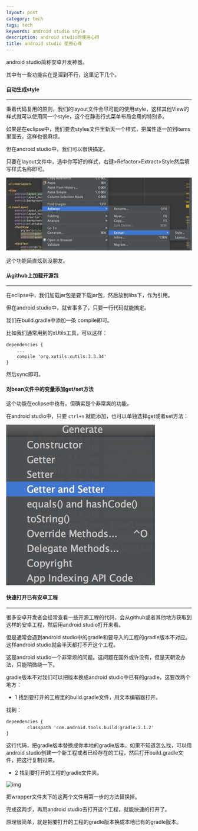 ```yaml
---
layout: post
category: tech
tags: tech
keywords: android studio style
description: android studio的使用心得
title: android studio 使用心得
---
```


android studio简称安卓开发神器。

其中有一些功能实在是溜到不行，这里记下几个。

#### 自动生成style
---

秉着代码复用的原则，我们的layout文件会尽可能的使用style，这样其他View的样式就可以使用同一个style，这个在静态行式菜单布局会用的特别多。

如果是在eclipse中，我们要去styles文件里新天一个样式，把属性逐一加到items里面去。这样也很麻烦。

但在android studio中，我们可以很快搞定。

只要在layout文件中，选中你写好的样式，右键>Refactor>Extract>Style然后填写样式名称即可。

![img](/images/as_auto_build_style.png)

这个功能简直炫到没朋友。

#### 从github上加载开源包
---

在eclipse中，我们加载jar包是要下载jar包，然后放到libs下，作为引用。

但在android studio中，就省事多了，只要一行代码就能搞定。

我们在build.gradle中添加一条 compile即可。

比如我们通常用到的xUtils工具，可以这样：

```
dependencies {
    ...
    compile 'org.xutils:xutils:3.3.34'
}
```

然后sync即可。

#### 对bean文件中的变量添加get/set方法

这个功能在eclipse中也有，但确实是个非常爽的功能。

在android studio中，只要 ```ctrl+n``` 就能添加，也可以单独选择get或者set方法：

![img](/images/as_get_set.png)

#### 快速打开已有安卓工程
---

很多安卓开发者会经常查看一些开源工程的代码，会从github或者其他地方获取到这样的安卓工程，然后用android studio打开来看。

但是通常会遇到android studio中的gradle和要导入的工程的gradle版本不对应。这样android studio就会半天都打不开这个工程。

这是android studio一个非常烦的问题。这问题在国外或许没有，但是天朝没办法，只能稍微绕一下。

gradle版本不对我们可以把版本换成android studio中已有的gradle，这要改两个地方：

* 1 找到要打开的工程里的build.gradle文件，用文本编辑器打开。

找到：

```
dependencies {
        classpath 'com.android.tools.build:gradle:2.1.2'
}
```

这行代码，把gradle版本替换成你本地的gradle版本，如果不知道怎么找，可以用android studio创建一个新工程或者已经存在的工程，然后打开build.gradle文件，把这行复制过来。

* 2 找到要打开的工程的gradle文件夹。

![img](/images/gradle_version.png)

把wrapper文件夹下的这两个文件用第一步的方法替换掉。

完成这两步，再用android studio去打开这个工程，就能快速的打开了。

原理很简单，就是把要打开的工程的gradle版本换成本地已有的gradle版本。






